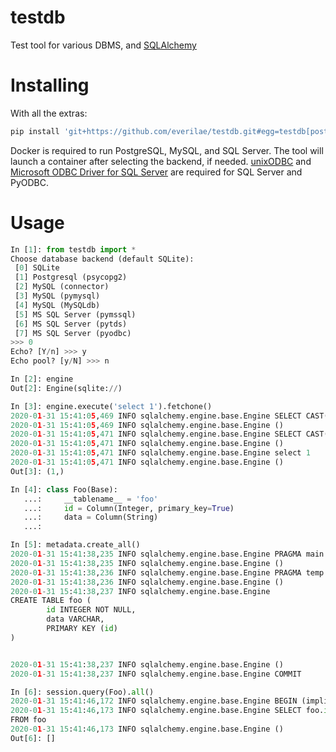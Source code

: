 # testdb

Test tool for various DBMS, and [SQLAlchemy](https://www.sqlalchemy.org/)

# Installing

With all the extras:

```bash
pip install 'git+https://github.com/everilae/testdb.git#egg=testdb[postgres,mysql,mssql]'
```

Docker is required to run PostgreSQL, MySQL, and SQL Server. The tool will launch a container after selecting the backend, if needed. [unixODBC](http://www.unixodbc.org/) and [Microsoft ODBC Driver for SQL Server](https://docs.microsoft.com/en-us/sql/connect/odbc/linux-mac/installing-the-microsoft-odbc-driver-for-sql-server?view=sql-server-ver15) are required for SQL Server and PyODBC.

# Usage

```python
In [1]: from testdb import *
Choose database backend (default SQLite):
 [0] SQLite
 [1] Postgresql (psycopg2)
 [2] MySQL (connector)
 [3] MySQL (pymysql)
 [4] MySQL (MySQLdb)
 [5] MS SQL Server (pymssql)
 [6] MS SQL Server (pytds)
 [7] MS SQL Server (pyodbc)
>>> 0
Echo? [Y/n] >>> y
Echo pool? [y/N] >>> n

In [2]: engine
Out[2]: Engine(sqlite://)

In [3]: engine.execute('select 1').fetchone()
2020-01-31 15:41:05,469 INFO sqlalchemy.engine.base.Engine SELECT CAST('test plain returns' AS VARCHAR(60)) AS anon_1
2020-01-31 15:41:05,469 INFO sqlalchemy.engine.base.Engine ()
2020-01-31 15:41:05,471 INFO sqlalchemy.engine.base.Engine SELECT CAST('test unicode returns' AS VARCHAR(60)) AS anon_1
2020-01-31 15:41:05,471 INFO sqlalchemy.engine.base.Engine ()
2020-01-31 15:41:05,471 INFO sqlalchemy.engine.base.Engine select 1
2020-01-31 15:41:05,471 INFO sqlalchemy.engine.base.Engine ()
Out[3]: (1,)

In [4]: class Foo(Base):
   ...:     __tablename__ = 'foo'
   ...:     id = Column(Integer, primary_key=True)
   ...:     data = Column(String)
   ...:

In [5]: metadata.create_all()
2020-01-31 15:41:38,235 INFO sqlalchemy.engine.base.Engine PRAGMA main.table_info("foo")
2020-01-31 15:41:38,235 INFO sqlalchemy.engine.base.Engine ()
2020-01-31 15:41:38,236 INFO sqlalchemy.engine.base.Engine PRAGMA temp.table_info("foo")
2020-01-31 15:41:38,236 INFO sqlalchemy.engine.base.Engine ()
2020-01-31 15:41:38,237 INFO sqlalchemy.engine.base.Engine 
CREATE TABLE foo (
        id INTEGER NOT NULL, 
        data VARCHAR, 
        PRIMARY KEY (id)
)


2020-01-31 15:41:38,237 INFO sqlalchemy.engine.base.Engine ()
2020-01-31 15:41:38,237 INFO sqlalchemy.engine.base.Engine COMMIT

In [6]: session.query(Foo).all()
2020-01-31 15:41:46,172 INFO sqlalchemy.engine.base.Engine BEGIN (implicit)
2020-01-31 15:41:46,173 INFO sqlalchemy.engine.base.Engine SELECT foo.id AS foo_id, foo.data AS foo_data 
FROM foo
2020-01-31 15:41:46,173 INFO sqlalchemy.engine.base.Engine ()
Out[6]: []
```
